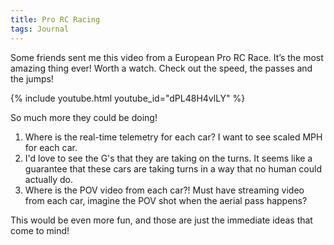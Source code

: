 ```yaml
---
title: Pro RC Racing
tags: Journal
---
```


Some friends sent me this video from a European Pro RC Race. It’s the most amazing thing ever! Worth a watch. Check out the speed, the passes and the jumps!

{% include youtube.html youtube_id="dPL48H4vlLY" %}

So much more they could be doing!

  1. Where is the real-time telemetry for each car? I want to see scaled MPH for each car.
  2. I'd love to see the G's that they are taking on the turns. It seems like a guarantee that these cars are taking turns in a way that no human could actually do.
  3. Where is the POV video from each car?! Must have streaming video from each car, imagine the POV shot when the aerial pass happens?

This would be even more fun, and those are just the immediate ideas that come to mind!
